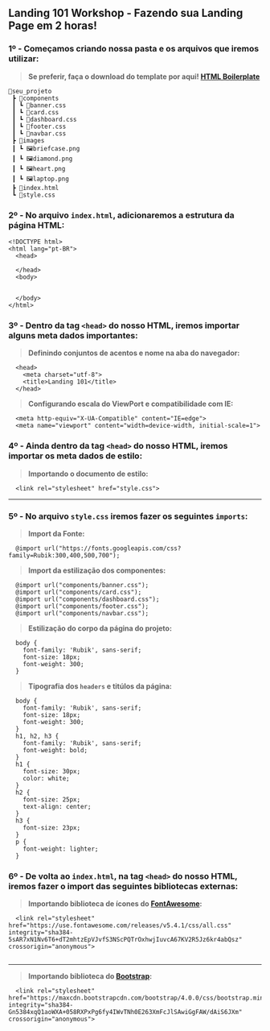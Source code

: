 ## Landing 101 Workshop - Fazendo sua Landing Page em 2 horas!
### 1º - Começamos criando nossa pasta e os arquivos que iremos utilizar:
> **Se preferir, faça o download do template por aqui! [HTML Boilerplate](https://github.com/gbs0/landing-101/archive/boilerplate.zip)**

```
📂seu_projeto
 ┣ 📂components
 ┃ ┗ 📜banner.css
 ┃ ┗ 📜card.css
 ┃ ┗ 📜dashboard.css
 ┃ ┗ 📜footer.css
 ┃ ┗ 📜navbar.css
 ┣ 📂images
 ┃ ┗ 🖼briefcase.png
 ┃ ┗ 🖼diamond.png
 ┃ ┗ 🖼heart.png
 ┃ ┗ 🖼laptop.png
 ┣ 📜index.html
 ┗ 📜style.css
```

### 2º - No arquivo `index.html`, adicionaremos a estrutura da página HTML:

```
<!DOCTYPE html>
<html lang="pt-BR">
  <head>
    
  </head>
  <body>
    
    
  </body>
</html>
```

### 3º - Dentro da tag `<head>` do nosso HTML, iremos importar alguns meta dados importantes:
> **Definindo conjuntos de acentos e nome na aba do navegador:**

```
  <head>
    <meta charset="utf-8">
    <title>Landing 101</title>
  </head>
``` 

> **Configurando escala do ViewPort e compatibilidade com IE:**

```
  <meta http-equiv="X-UA-Compatible" content="IE=edge">
  <meta name="viewport" content="width=device-width, initial-scale=1">
```

### 4º - Ainda dentro da tag `<head>` do nosso HTML, iremos importar os meta dados de estilo:

> **Importando o documento de estilo:**

```
  <link rel="stylesheet" href="style.css">  
```
*****

### 5º - No arquivo  `style.css` iremos fazer os seguintes `imports`:

> **Import da Fonte:**

```
  @import url("https://fonts.googleapis.com/css?family=Rubik:300,400,500,700");
```

> **Import da estilização dos componentes:**

```
  @import url("components/banner.css");
  @import url("components/card.css");
  @import url("components/dashboard.css");
  @import url("components/footer.css");
  @import url("components/navbar.css");

```

> **Estilização do corpo da página do projeto:**

```
  body {
    font-family: 'Rubik', sans-serif;
    font-size: 18px;
    font-weight: 300;
  }
```

> **Tipografia dos `headers` e titúlos da página:**

```
  body {
    font-family: 'Rubik', sans-serif;
    font-size: 18px;
    font-weight: 300;
  }
  h1, h2, h3 {
    font-family: 'Rubik', sans-serif;
    font-weight: bold;
  }
  h1 {
    font-size: 30px;
    color: white;
  }
  h2 {
    font-size: 25px;
    text-align: center;
  }
  h3 {
    font-size: 23px;
  }
  p {
    font-weight: lighter;
  }

```


### 6º - De volta ao `index.html`, na tag `<head>` do nosso HTML, iremos fazer o **import** das seguintes bibliotecas externas:

> **Importando biblioteca de ícones do [FontAwesome](https://fontawesome.com):**

```
  <link rel="stylesheet" href="https://use.fontawesome.com/releases/v5.4.1/css/all.css" integrity="sha384-5sAR7xN1Nv6T6+dT2mhtzEpVJvfS3NScPQTrOxhwjIuvcA67KV2R5Jz6kr4abQsz" crossorigin="anonymous">
 
```

*****

> **Importando biblioteca do [Bootstrap](https://bootstrap.com):**

```
  <link rel="stylesheet" href="https://maxcdn.bootstrapcdn.com/bootstrap/4.0.0/css/bootstrap.min.css" integrity="sha384-Gn5384xqQ1aoWXA+058RXPxPg6fy4IWvTNh0E263XmFcJlSAwiGgFAW/dAiS6JXm" crossorigin="anonymous">
```





